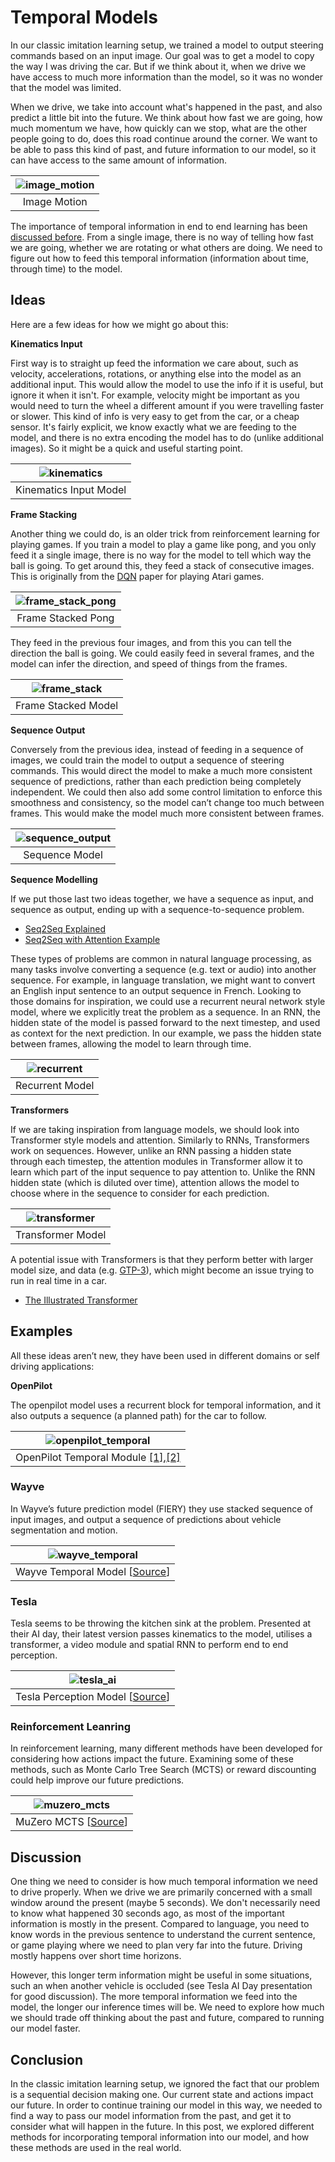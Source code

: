 # Temporal Models

In our classic imitation learning setup, we trained a model to output steering commands based on an input image. Our goal was to get a model to copy the way I was driving the car. But if we think about it, when we drive we have access to much more information than the model, so it was no wonder that the model was limited. 

When we drive, we take into account what's happened in the past, and also predict a little bit into the future. We think about how fast we are going, how much momentum we have, how quickly can we stop, what are the other people going to do, does this road continue around the corner. We want to be able to pass this kind of past, and future information to our model, so it can have access to the same amount of information.

|![image_motion](img/motion.gif)|
|:---:|
|Image Motion|

The importance of temporal information in end to end learning has been [discussed before](https://arxiv.org/pdf/1708.03798.pdf). From a single image, there is no way of telling how fast we are going, whether we are rotating or what others are doing. We need to figure out how to feed this temporal information (information about time, through time) to the model. 

## Ideas
Here are a few ideas for how we might go about this:

**Kinematics Input**

First way is to straight up feed the information we care about, such as velocity, accelerations, rotations, or anything else into the model as an additional input. This would allow the model to use the info if it is useful, but ignore it when it isn't. For example, velocity might be important as you would need to turn the wheel a different amount if you were travelling faster or slower. This kind of info is very easy to get from the car, or a cheap sensor. It's fairly explicit, we know exactly what we are feeding to the model, and there is no extra encoding the model has to do (unlike additional images). So it might be a quick and useful starting point. 

|![kinematics](img/kinematics.png)|
|:---:|
|Kinematics Input Model|

**Frame Stacking**

Another thing we could do, is an older trick from reinforcement learning for playing games. If you train a model to play a game like pong, and you only feed it a single image, there is no way for the model to tell which way the ball is going. To get around this, they feed a stack of consecutive images. This is originally from the [DQN](https://arxiv.org/abs/1312.5602) paper for playing Atari games. 

|![frame_stack_pong](img/frame_stack_pong.gif)|
|:---:|
|Frame Stacked Pong|

They feed in the previous four images, and from this you can tell the direction the ball is going. We could easily feed in several frames, and the model can infer the direction, and speed of things from the frames. 

|![frame_stack](img/stacked_images.png)|
|:---:|
|Frame Stacked Model|

**Sequence Output**

Conversely from the previous idea, instead of feeding in a sequence of images, we could train the model to output a sequence of steering commands. This would direct the model to make a much more consistent sequence of predictions, rather than each prediction being completely independent. We could then also add some control limitation to enforce this smoothness and consistency, so the model can’t change too much between frames. This would make the model much more consistent between frames.

|![sequence_output](img/sequence_output.png)|
|:---:|
| Sequence Model|


**Sequence Modelling**

If we put those last two ideas together, we have a sequence as input, and sequence as output, ending up with a sequence-to-sequence problem. 
- [Seq2Seq Explained](https://paperswithcode.com/method/seq2seq)
- [Seq2Seq with Attention Example](https://jalammar.github.io/visualizing-neural-machine-translation-mechanics-of-seq2seq-models-with-attention/ )

These types of problems are common in natural language processing, as many tasks involve converting a sequence (e.g. text or audio) into another sequence. For example, in language translation, we might want to convert an English input sentence to an output sequence in French.  Looking to those domains for inspiration, we could use a recurrent neural network style model, where we explicitly treat the problem as a sequence. In an RNN, the hidden state of the model is passed forward to the next timestep, and used as context for the next prediction. In our example, we pass the hidden state between frames, allowing the model to learn through time. 

|![recurrent](img/recurrent.png)|
|:---:|
|Recurrent Model|


**Transformers**

If we are taking inspiration from language models, we should look into Transformer style models and attention. Similarly to RNNs, Transformers work on sequences. However, unlike an RNN passing a hidden state through each timestep, the attention modules in Transformer allow it to learn which part of the input sequence to pay attention to. Unlike the RNN hidden state (which is diluted over time), attention allows the model to choose where in the sequence to consider for each prediction. 

|![transformer](img/transformer.png)|
|:---:|
|Transformer Model|

A potential issue with Transformers is that they perform better with larger model size, and data (e.g. [GTP-3](https://arxiv.org/abs/2005.14165)), which might become an issue trying to run in real time in a car.

- [The Illustrated Transformer](https://jalammar.github.io/illustrated-transformer/)


## Examples
All these ideas aren’t new, they have been used in different domains or self driving applications:

**OpenPilot**

The openpilot model uses a recurrent block for temporal information, and it also outputs a sequence (a planned path) for the car to follow. 

|![openpilot_temporal](img/openpilot_temporal.png)|
|:--:|
|OpenPilot Temporal Module [[1]](https://github.com/commaai/openpilot/blob/master/selfdrive/modeld/models/driving.cc),[[2]](https://medium.com/@chengyao.shen/decoding-comma-ai-openpilot-the-driving-model-a1ad3b4a3612)|



### Wayve
In Wayve’s future prediction model (FIERY) they use stacked sequence of input images, and output a sequence of predictions about vehicle segmentation and motion. 


|![wayve_temporal](https://cdn.sanity.io/images/rmgve84j/production/1dda9a24af8afbd1bf2dfccf3b3ec1ee115af0af-4150x2170.png?w=1280&h=669&fit=crop&fm=webp) 
|:--:|
|Wayve Temporal Model [[Source](https://wayve.ai/blog/fiery-future-instance-prediction-birds-eye-view/)]|


### Tesla
Tesla seems to be throwing the kitchen sink at the problem. Presented at their AI day, their latest version passes kinematics to the model, utilises a transformer, a video module and spatial RNN to perform end to end perception.  

|![tesla_ai](img/tesla_ai.png)
|:--:|
|Tesla Perception Model [[Source](https://youtu.be/j0z4FweCy4M?t=4342 )]|


### Reinforcement Leanring
In reinforcement learning, many different methods have been developed for considering how actions impact the future. Examining some of these methods, such as Monte Carlo Tree Search (MCTS) or reward discounting could help improve our future predictions.

|![muzero_mcts](img/muzero_mcts.gif)|
|:--:|
|MuZero MCTS [[Source](https://deepmind.com/blog/article/muzero-mastering-go-chess-shogi-and-atari-without-rules)]|
    
## Discussion
One thing we need to consider is how much temporal information we need to drive properly. When we drive we are primarily concerned with a small window around the present (maybe 5 seconds). We don't necessarily need to know what happened 30 seconds ago, as most of the important information is mostly in the present. Compared to language, you need to know words in the previous sentence to understand the current sentence, or game playing where we need to plan very far into the future. Driving mostly happens over short time horizons. 

However, this longer term information might be useful in some situations, such an when another vehicle is occluded (see Tesla AI Day presentation for good discussion). The more temporal information we feed into the model, the longer our inference times will be. We need to explore how much we should trade off thinking about the past and future, compared to running our model faster.  

## Conclusion
In the classic imitation learning setup, we ignored the fact that our problem is a sequential decision making one. Our current state and actions impact our future. In order to continue training our model in this way, we needed to find a way to pass our model information from the past, and get it to consider what will happen in the future. In this post, we explored different methods for incorporating temporal information into our model, and how these methods are used in the real world.   
